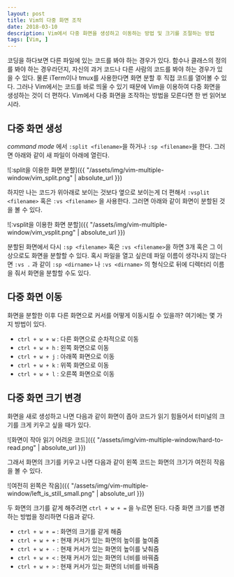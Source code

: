 ```yaml
---
layout: post
title: Vim의 다중 화면 조작
date: 2018-03-10
description: Vim에서 다중 화면을 생성하고 이동하는 방법 및 크기를 조절하는 방법
tags: [Vim, ]
---
```


코딩을 하다보면 다른 파일에 있는 코드를 봐야 하는 경우가 있다. 함수나 클래스의 정의를 봐야 하는 경우라던지, 자신의 과거 코드나 다른 사람의 코드를 봐야 하는 경우가 있을 수 있다. 물론 iTerm이나 tmux를 사용한다면 화면 분할 후 직접 코드를 열어볼 수 있다. 그러나 Vim에서는 코드를 바로 띄울 수 있기 때문에 Vim을 이용하여 다중 화면을 생성하는 것이 더 편하다. Vim에서 다중 화면을 조작하는 방법을 모른다면 한 번 읽어보시라.

## 다중 화면 생성

*command mode* 에서 ```:split <filename>```을 하거나 ```:sp <filename>```을 한다. 그러면 아래와 같이 새 파일이 아래에 열린다.

![:split을 이용한 화면 분할]({{ "/assets/img/vim-multiple-window/vim_split.png" | absolute_url }})

하지만 나는 코드가 위아래로 보이는 것보다 옆으로 보이는게 더 편해서 ```:vsplit <filename>``` 혹은 ```:vs <filename>``` 을 사용한다. 그러면 아래와 같이 화면이 분할된 것을 볼 수 있다.

![:vsplit을 이용한 화면 분할]({{ "/assets/img/vim-multiple-window/vim_vsplit.png" | absolute_url }})

분할된 화면에서 다시 ```:sp <filename>``` 혹은 ```:vs <filename>```을 하면 3개 혹은 그 이상으로도 화면을 분할할 수 있다. 혹시 파일을 열고 싶은데 파일 이름이 생각나지 않는다면 ```:vs .``` 과 같이 ```:sp <dirname>``` 나 ```:vs <dirname>``` 의 형식으로 뒤에 디렉터리 이름을 줘서 화면을 분할할 수도 있다.

## 다중 화면 이동

화면을 분할한 이후 다른 화면으로 커서를 어떻게 이동시킬 수 있을까? 여기에는 몇 가지 방법이 있다.

* ```ctrl + w + w``` : 다른 화면으로 순차적으로 이동
* ```ctrl + w + h``` : 왼쪽 화면으로 이동
* ```ctrl + w + j``` : 아래쪽 화면으로 이동
* ```ctrl + w + k``` : 위쪽 화면으로 이동
* ```ctrl + w + l``` : 오른쪽 화면으로 이동

## 다중 화면 크기 변경

화면을 새로 생성하고 나면 다음과 같이 화면이 좁아 코드가 읽기 힘들어서 터미널의 크기를 크게 키우고 싶을 때가 있다.

![화면이 작아 읽기 어려운 코드]({{ "/assets/img/vim-multiple-window/hard-to-read.png" | absolute_url }})

그래서 화면의 크기를 키우고 나면 다음과 같이 왼쪽 코드는 화면의 크기가 여전히 작음을 볼 수 있다.

![여전히 왼쪽은 작음]({{ "/assets/img/vim-multiple-window/left_is_still_small.png" | absolute_url }})

두 화면의 크기를 같게 해주려면 ```ctrl + w + =``` 을 누르면 된다. 다중 화면 크기를 변경하는 방법을 정리하면 다음과 같다.

* ```ctrl + w + =``` : 화면의 크기를 같게 해줌
* ```ctrl + w + +``` : 현재 커서가 있는 화면의 높이를 높여줌
* ```ctrl + w + -``` : 현재 커서가 있는 화면의 높이를 낮춰줌
* ```ctrl + w + <``` : 현재 커서가 있는 화면의 너비를 바꿔줌
* ```ctrl + w + >``` : 현재 커서가 있는 화면의 너비를 바꿔줌

